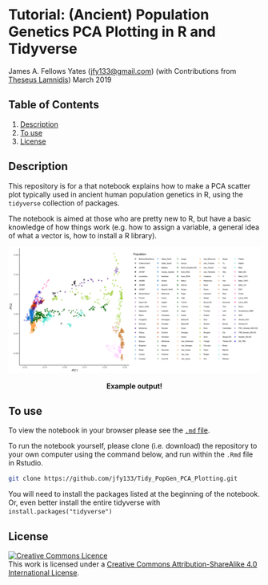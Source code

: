 # Tutorial: (Ancient) Population Genetics PCA Plotting in R and Tidyverse

James A. Fellows Yates (<jfy133@gmail.com>) (with Contributions from [Theseus Lamnidis](https://github.com/TCLamnidis))
March 2019

## Table of Contents
1. [Description](#description)
2. [To use](#to-use)
3. [License](#license)

## Description

This repository is for a that notebook explains how to make a PCA scatter plot 
typically used in ancient human population genetics in R, using the `tidyverse` 
collection of packages. 

The notebook is aimed at those who are pretty new to R, but have a basic 
knowledge of how things work (e.g. how to assign a variable, a general idea of 
what a vector is, how to install a R library).

![Example output](Tidy_PopGen_PCA_Plotting_files/figure-markdown_github/unnamed-chunk-15-1.png)
<p align="center">
  <b>Example output!</b>
</p>

## To use 

To view the notebook in your browser please see the [`.md` file](https://github.com/jfy133/Tidy_PopGen_PCA_Plotting/blob/master/Tidy_PopGen_PCA_Plotting.md).

To run the notebook yourself, please clone (i.e. download) the repository to 
your own computer using the command below, and run within the `.Rmd` file in 
Rstudio. 

```bash
git clone https://github.com/jfy133/Tidy_PopGen_PCA_Plotting.git
```

You will need to install the packages listed at the beginning of the notebook.
Or, even better install the entire tidyverse with `install.packages("tidyverse")`

## License
<a rel="license" href="http://creativecommons.org/licenses/by-sa/4.0/"><img alt="Creative Commons Licence" style="border-width:0" src="https://i.creativecommons.org/l/by-sa/4.0/88x31.png" /></a><br />This work is licensed under a <a rel="license" href="http://creativecommons.org/licenses/by-sa/4.0/">Creative Commons Attribution-ShareAlike 4.0 International License</a>.
